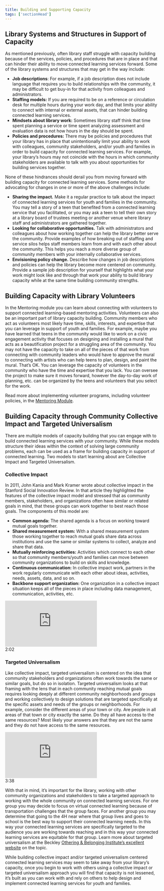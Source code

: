 ```yaml
---
title: Building and Supporting Capacity 
tags: ['sectionHead']
---
```


## Library Systems and Structures in Support of Capacity

As mentioned previously, often library staff struggle with capacity building because of the services, policies, and procedures that are in place and that can hinder their ability to move connected learning services forward.  Some of the library systems and structures that may get in the way include:

* **Job descriptions**: For example, if a job description does not include language that requires you to build relationships with the community, it may be difficult to get buy-in for that activity from colleagues and administrators.
* **Staffing models:** If you are required to be on a reference or circulation desk for multiple hours during your work day, and that limits your ability to connect with internal or external assets, that can hinder building connected learning services.
* **Mindsets about library work:** Sometimes library staff think that time spent planning a service or time spent analyzing assessment and evaluation data is not how hours in the day should be spent.  
* **Policies and procedures:** There may be policies and procedures that your library has in place that unintentionally limit your ability to work with colleagues, community stakeholders, and/or youth and families in order to build capacity for connected learning services. For example, your library’s hours may not coincide with the hours in which community stakeholders are available to talk with you about opportunities for building services together.  


None of these hindrances should derail you from moving forward with building capacity for connected learning services.  Some methods for advocating for changes in one or more of the above challenges include:

* **Sharing the impact.** Make it a regular practice to talk about the impact of connected learning services for youth and families in the community.  You may tell a story of a teen that benefited from a connected learning service that you facilitated, or you may ask a teen to tell their own story at a library board of trustees meeting or another venue where library staff and administrators are gathered together.
* **Looking for collaborative opportunities.** Talk with administrators and colleagues about how working together can help the library better serve the community. Provide examples of how breaking out of staffing and service silos helps staff members learn from and with each other about the community. This helps you reach a more diverse group of community members with your internally collaborative services.
* **Envisioning policy change.** Describe how changes in job descriptions and policies can help the library become more centered on community.  Provide a sample job description for yourself that highlights what your work might look like and through that work your ability to build library capacity while at the same time building community strengths.

## Building Capacity with Library Volunteers
In the Mentoring module you can learn about connecting with volunteers to support connected learning-based mentoring activities.  Volunteers can also be an important part of library capacity building.  Community members who act as volunteers most likely have time, skills, interests, and expertise that you can leverage in support of youth and families. For example, maybe you have learned that teens in the community would like to work on a civic engagement activity that focuses on designing and installing a mural that acts as a beautification project for a struggling area of the community.  You may not have the capacity to take on all of the pieces of that work from connecting with community leaders who would have to approve the mural to connecting with artists who can help teens to plan, design, and paint the mural. That’s OK. You can leverage the capacity of volunteers in the community who have the time and expertise that you lack.  You can oversee the project to make sure it moves forward, however the day-to-day work of planning, etc. can be organized by the teens and volunteers that you select for the work. 

Read more about implementing volunteer programs, including volunteer policies, in the [Mentoring Module](/mentoring/).


## Building Capacity through Community Collective Impact and Targeted Universalism

There are multiple models of capacity building that you can engage with to build connected learning services with your community.  While these models structure their ideas within the context of solving large community problems, each can be used as a frame for building capacity in support of connected learning. Two models to start learning about are Collective Impact and Targeted Universalism.

### Collective Impact
In 2011, John Kania and Mark Kramer wrote about collective impact in the Stanford Social Innovation Review.  In that article they highlighted the features of the collective impact model and stressed that as community members, stakeholders, and organizations often have similar or related goals in mind, that these groups can work together to best reach those goals. The components of this model are:

* **Common agenda:** The shared agenda is a focus on working toward mutual goals together.
* **Shared measurement system:** With a shared measurement system those working together to reach mutual goals share data across institutions and use the same or similar systems to collect, analyze and share that data.
* **Mutually reinforcing activities:**  Activities which connect to each other so that community  members/youth and families can move between community organizations to build on skills and knowledge.
* **Continuous communication:** In collective impact work, partners in the work regularly communicate with each other about ideas, activities, needs, assets, data, and so on.
* **Backbone support organization:** One organization in a collective impact situation keeps all of the pieces in place including data management, communication, activities, etc.


<div class="callout videos" markdown="1">
<iframe src="https://www.youtube.com/embed/8CT41uUw8Fc" frameborder="0" allow="autoplay; encrypted-media" allowfullscreen></iframe>
<div class="videotime">2:02</div>
</div>

### Targeted Universalism

Like collective impact, targeted universalism is centered on the idea that community stakeholders and organizations often work towards the same or similar goals, but do so in isolation.  Targeted universalism looks at that framing with the lens that in each community reaching mutual goals requires looking deeply at different community neighborhoods and groups and working collectively to design solutions that are targeted specifically at the specific assets and needs of the groups or neighborhoods. For example, consider the different areas of your town or city.  Are people in all areas of that town or city exactly the same. Do they all have access to the same resources?  Most likely your answers are that they are not the same and they do not have access to the same resources.  

<div class="callout videos" markdown="1">
<iframe src="https://www.youtube.com/embed/a0At2xbQB7w" frameborder="0" allow="autoplay; encrypted-media" allowfullscreen></iframe>
<div class="videotime">3:38</div>
</div>


With that in mind, it’s important for the library, working with other community organizations and stakeholders to take a targeted approach to working with the whole community on connected learning services. For one group you may decide to focus on virtual connected learning because of transportation challenges that the group faces. For another group you may determine that going to the 4H near where that group lives and goes to school is the best way to support their connected learning needs.   In this way your connected learning services are specifically targeted to the audience you are working towards reaching and in this way your connected learning services are equitable for that group. Learn more about targeted universalism at the Beckley [Othering & Belonging Institute’s excellent website](https://belonging.berkeley.edu/targeted-universalism) on the topic.

While building collective impact and/or targeted universalism centered connected learning services may seem to take away from your library’s capacity, once you begin to work with others using a collective impact or targeted universalism approach you will find that capacity is not lessened, it’s built as you can work with and rely on others to help design and implement connected learning services for youth and families. 
